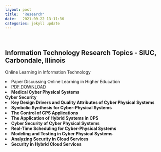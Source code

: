 ```yaml
---
layout: post
title:  "Research"
date:   2021-09-22 13:11:36
categories: jekyll update
---
```

<br>

Information Technology Research Topics - SIUC, Carbondale, Illinois  
---
Online Learning in Information Technology
<li>Paper Discussing Online Learning in Higher Education</li>
<li><a href="https://jmillersiu.github.io/assets/Miller_Online_Learning_pdf.pdf" download>PDF DOWNLOAD</a><strong></li>
<li>Medical Cyber Physical Systems</li>
Cyber Security
<li>Key Design Drivers and Quality Attributes of Cyber Physical Systems</li>
<li>Symbolic Synthesis for Cyber-Physical Systems</li>
<li>The Control of CPS Applications</li>
<li>The Application of Hybrid Systems in CPS</li>
<li>Cyber Security of Cyber Physical Systems</li>
<li>Real-Time Scheduling for Cyber-Physical Systems</li>
<li>Modeling and Testing in Cyber Physical Systems</li>
<li>Analyzing Security in Cloud Services</li>
<li>Security in Hybrid Cloud Services</li>

<br>

